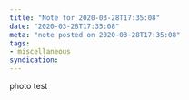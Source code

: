 ```yaml
---
title: "Note for 2020-03-28T17:35:08"
date: "2020-03-28T17:35:08"
meta: "note posted on 2020-03-28T17:35:08"
tags:
- miscellaneous
syndication: 
---
```

photo test
